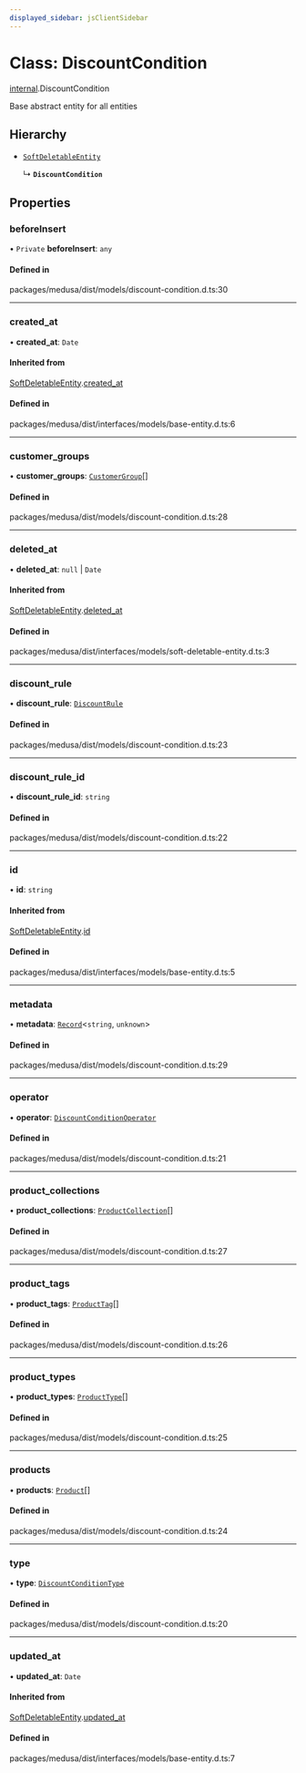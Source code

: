 ```yaml
---
displayed_sidebar: jsClientSidebar
---
```


# Class: DiscountCondition

[internal](../modules/internal-3.md).DiscountCondition

Base abstract entity for all entities

## Hierarchy

- [`SoftDeletableEntity`](internal-1.SoftDeletableEntity.md)

  ↳ **`DiscountCondition`**

## Properties

### beforeInsert

• `Private` **beforeInsert**: `any`

#### Defined in

packages/medusa/dist/models/discount-condition.d.ts:30

___

### created\_at

• **created\_at**: `Date`

#### Inherited from

[SoftDeletableEntity](internal-1.SoftDeletableEntity.md).[created_at](internal-1.SoftDeletableEntity.md#created_at)

#### Defined in

packages/medusa/dist/interfaces/models/base-entity.d.ts:6

___

### customer\_groups

• **customer\_groups**: [`CustomerGroup`](internal-3.CustomerGroup.md)[]

#### Defined in

packages/medusa/dist/models/discount-condition.d.ts:28

___

### deleted\_at

• **deleted\_at**: ``null`` \| `Date`

#### Inherited from

[SoftDeletableEntity](internal-1.SoftDeletableEntity.md).[deleted_at](internal-1.SoftDeletableEntity.md#deleted_at)

#### Defined in

packages/medusa/dist/interfaces/models/soft-deletable-entity.d.ts:3

___

### discount\_rule

• **discount\_rule**: [`DiscountRule`](internal-3.DiscountRule.md)

#### Defined in

packages/medusa/dist/models/discount-condition.d.ts:23

___

### discount\_rule\_id

• **discount\_rule\_id**: `string`

#### Defined in

packages/medusa/dist/models/discount-condition.d.ts:22

___

### id

• **id**: `string`

#### Inherited from

[SoftDeletableEntity](internal-1.SoftDeletableEntity.md).[id](internal-1.SoftDeletableEntity.md#id)

#### Defined in

packages/medusa/dist/interfaces/models/base-entity.d.ts:5

___

### metadata

• **metadata**: [`Record`](../modules/internal.md#record)<`string`, `unknown`\>

#### Defined in

packages/medusa/dist/models/discount-condition.d.ts:29

___

### operator

• **operator**: [`DiscountConditionOperator`](../enums/internal-3.DiscountConditionOperator.md)

#### Defined in

packages/medusa/dist/models/discount-condition.d.ts:21

___

### product\_collections

• **product\_collections**: [`ProductCollection`](internal-3.ProductCollection.md)[]

#### Defined in

packages/medusa/dist/models/discount-condition.d.ts:27

___

### product\_tags

• **product\_tags**: [`ProductTag`](internal-3.ProductTag.md)[]

#### Defined in

packages/medusa/dist/models/discount-condition.d.ts:26

___

### product\_types

• **product\_types**: [`ProductType`](internal-3.ProductType.md)[]

#### Defined in

packages/medusa/dist/models/discount-condition.d.ts:25

___

### products

• **products**: [`Product`](internal-3.Product.md)[]

#### Defined in

packages/medusa/dist/models/discount-condition.d.ts:24

___

### type

• **type**: [`DiscountConditionType`](../enums/internal-3.DiscountConditionType.md)

#### Defined in

packages/medusa/dist/models/discount-condition.d.ts:20

___

### updated\_at

• **updated\_at**: `Date`

#### Inherited from

[SoftDeletableEntity](internal-1.SoftDeletableEntity.md).[updated_at](internal-1.SoftDeletableEntity.md#updated_at)

#### Defined in

packages/medusa/dist/interfaces/models/base-entity.d.ts:7

